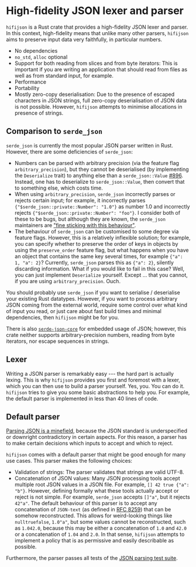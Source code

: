 # High-fidelity JSON lexer and parser

`hifijson` is a Rust crate that provides a high-fidelity JSON lexer and parser.
In this context, high-fidelity means that unlike many other parsers,
`hifijson` aims to preserve input data very faithfully, in particular numbers.

* No dependencies
* `no_std`, `alloc` optional
* Support for both reading from slices and from byte iterators:
  This is important if you are writing an application that should
  read from files as well as from standard input, for example.
* Performance
* Portability
* Mostly zero-copy deserialisation:
  Due to the presence of escaped characters in JSON strings,
  full zero-copy deserialisation of JSON data is not possible.
  However, `hifijson` attempts to minimise allocations in presence of strings.


## Comparison to `serde_json`

`serde_json` is currently the most popular JSON parser written in Rust.
However, there are some deficiencies of `serde_json`:

* Numbers can be parsed with arbitrary precision
  (via the feature flag `arbitrary_precision`),
  but they cannot be deserialised (by implementing the `Deserialize` trait)
  to anything else than a `serde_json::Value`
  [#896](https://github.com/serde-rs/json/issues/896).
  Instead, one has to deserialize to `serde_json::Value`,
  then convert that to something else, which costs time.
* When using `arbitrary_precision`, 
  `serde_json` incorrectly parses or rejects certain input;
  for example, it
  incorrectly  parses `{"$serde_json::private::Number": "1.0"}` as number 1.0 and
  incorrectly rejects `{"$serde_json::private::Number": "foo"}`.
  I consider both of these to be bugs, but although they are known,
  the `serde_json` maintainers are
  ["fine sticking with this behaviour"](https://github.com/serde-rs/json/issues/826#issuecomment-1019360407).
* The behaviour of `serde_json` can be customised to some degree via feature flags.
  However, this is a relatively inflexible solution;
  for example, you can specify whether to preserve the order of
  keys in objects by using the `preserve_order` feature flag,
  but what happens when you have an object that contains the same key several times,
  for example `{"a": 1, "a": 2}`?
  Currently, `serde_json` parses this as `{"a": 2}`, silently discarding information.
  What if you would like to fail in this case?
  Well, you can just implement `Deserialize` yourself.
  Except ... that you cannot, if you are using `arbitrary_precision`.
  Ouch.

You should probably use `serde_json` if you want to
serialise / deserialise your existing Rust datatypes.
However, if you want to
process arbitrary JSON coming from the external world,
require some control over what kind of input you read, or
just care about fast build times and minimal dependencies,
then `hifijson` might be for you.

There is also [`serde-json-core`] for embedded usage of JSON;
however, this crate neither supports
arbitrary-precision numbers,
reading from byte iterators, nor
escape sequences in strings.


## Lexer

Writing a JSON parser is remarkably easy --- the hard part is actually lexing.
This is why `hifijson` provides you first and foremost with a lexer,
which you can then use to build a parser yourself.
Yes, you. You can do it.
`hifijson` tries to give you some basic abstractions to help you.
For example, the default parser is implemented in less than 40 lines of code.


## Default parser

[Parsing JSON is a minefield](http://seriot.ch/projects/parsing_json.html),
because the JSON standard is underspecified or downright contradictory in certain aspects.
For this reason, a parser has to make certain decisions
which inputs to accept and which to reject.

`hifijson` comes with a default parser that might be good enough for many use cases.
This parser makes the following choices:

* Validation of strings:
  The parser validates that strings are valid UTF-8.
* Concatenation of JSON values:
  Many JSON processing tools accept multiple root JSON values in a JSON file.
  For example, `[] 42 true {"a": "b"}`.
  However, defining formally what these tools actually accept or reject is not simple.
  For example, `serde_json` accepts `[]"a"`, but it rejects `42"a"`.
  The default behaviour of this parser is to accept any concatenation of
  `JSON-text` (as defined in [RFC 8259]) that can be somehow reconstructed.
  This allows for weird-looking things like `nulltruefalse`, `1.0"a"`,
  but some values cannot be reconstructed, such as `1.042.0`, because this may be either
  a concatenation of `1.0` and `42.0` or
  a concatenation of `1.04` and `2.0`.
  In that sense, `hifijson` attempts to implement a policy that is
  as permissive and easily describable as possible.

Furthermore, the parser passes all tests of the
[JSON parsing test suite](https://github.com/nst/JSONTestSuite).

[`serde-json-core`]: https://github.com/rust-embedded-community/serde-json-core
[RFC 8259]: https://www.rfc-editor.org/rfc/rfc8259
